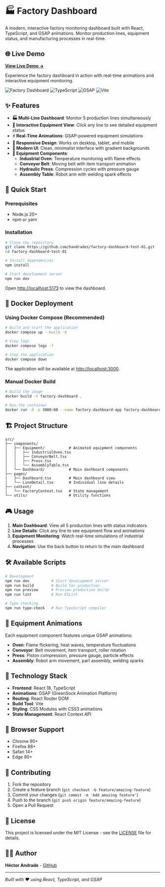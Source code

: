 # 🏭 Factory Dashboard

A modern, interactive factory monitoring dashboard built with React, TypeScript, and GSAP animations. Monitor production lines, equipment status, and manufacturing processes in real-time.

## 🌐 Live Demo

**[View Live Demo →](https://handrades.github.io/factory-dashboard-test-01/)**

Experience the factory dashboard in action with real-time animations and interactive equipment monitoring.

![Factory Dashboard](https://img.shields.io/badge/React-18.x-blue?logo=react)
![TypeScript](https://img.shields.io/badge/TypeScript-5.x-blue?logo=typescript)
![GSAP](https://img.shields.io/badge/GSAP-3.x-green?logo=greensock)
![Vite](https://img.shields.io/badge/Vite-7.x-purple?logo=vite)

## ✨ Features

- **🏭 Multi-Line Dashboard**: Monitor 5 production lines simultaneously
- **🎯 Interactive Equipment View**: Click any line to see detailed equipment status
- **⚡ Real-Time Animations**: GSAP-powered equipment simulations
- **📱 Responsive Design**: Works on desktop, tablet, and mobile
- **🎨 Modern UI**: Clean, minimalist interface with gradient backgrounds
- **🔧 Equipment Components**:
  - **Industrial Oven**: Temperature monitoring with flame effects
  - **Conveyor Belt**: Moving belt with item transport animation
  - **Hydraulic Press**: Compression cycles with pressure gauge
  - **Assembly Table**: Robot arm with welding spark effects

## 🚀 Quick Start

### Prerequisites
- Node.js 20+ 
- npm or yarn

### Installation

```bash
# Clone the repository
git clone https://github.com/handrades/factory-dashboard-test-01.git
cd factory-dashboard-test-01

# Install dependencies
npm install

# Start development server
npm run dev
```

Open [http://localhost:5173](http://localhost:5173) to view the dashboard.

## 🐳 Docker Deployment

### Using Docker Compose (Recommended)

```bash
# Build and start the application
docker compose up --build -d

# View logs
docker compose logs -f

# Stop the application
docker compose down
```

The application will be available at [http://localhost:3000](http://localhost:3000).

### Manual Docker Build

```bash
# Build the image
docker build -t factory-dashboard .

# Run the container
docker run -d -p 3000:80 --name factory-dashboard-app factory-dashboard
```

## 🏗️ Project Structure

```
src/
├── components/
│   ├── Equipment/           # Animated equipment components
│   │   ├── IndustrialOven.tsx
│   │   ├── ConveyorBelt.tsx
│   │   ├── Press.tsx
│   │   └── AssemblyTable.tsx
│   └── Dashboard/           # Main dashboard components
├── pages/
│   ├── Dashboard.tsx        # Main dashboard view
│   └── LineDetail.tsx       # Individual line details
├── context/
│   └── FactoryContext.tsx   # State management
└── utils/                   # Utility functions
```

## 🎮 Usage

1. **Main Dashboard**: View all 5 production lines with status indicators
2. **Line Details**: Click any line to see equipment flow and animations
3. **Equipment Monitoring**: Watch real-time simulations of industrial processes
4. **Navigation**: Use the back button to return to the main dashboard

## 🛠️ Available Scripts

```bash
# Development
npm run dev          # Start development server
npm run build        # Build for production
npm run preview      # Preview production build
npm run lint         # Run ESLint

# Type checking
npm run type-check   # Run TypeScript compiler
```

## 🎨 Equipment Animations

Each equipment component features unique GSAP animations:

- **Oven**: Flame flickering, heat waves, temperature fluctuations
- **Conveyor**: Belt movement, item transport, roller rotation
- **Press**: Piston compression, pressure gauge, particle effects
- **Assembly**: Robot arm movement, part assembly, welding sparks

## 🔧 Technology Stack

- **Frontend**: React 18, TypeScript
- **Animations**: GSAP (GreenSock Animation Platform)
- **Routing**: React Router DOM
- **Build Tool**: Vite
- **Styling**: CSS Modules with CSS3 animations
- **State Management**: React Context API

## 📱 Browser Support

- Chrome 90+
- Firefox 88+
- Safari 14+
- Edge 90+

## 🤝 Contributing

1. Fork the repository
2. Create a feature branch (`git checkout -b feature/amazing-feature`)
3. Commit your changes (`git commit -m 'Add amazing feature'`)
4. Push to the branch (`git push origin feature/amazing-feature`)
5. Open a Pull Request

## 📄 License

This project is licensed under the MIT License - see the [LICENSE](LICENSE) file for details.

## 👨‍💻 Author

**Héctor Andrade** - [GitHub](https://github.com/handrades)

---

*Built with ❤️ using React, TypeScript, and GSAP*

